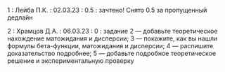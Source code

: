 1 : Лейба П.К. : 02.03.23 : 0.5 : зачтено! Снято 0.5 за пропущенный дедлайн 

2 : Храмцов Д.А. : 06.03.23 : 0 : задание 2 — добавьте теоретическое нахождение матожидания и дисперсии; 3 — покажите, как вы нашли формулы бета-функции, матожидания и дисперсии; 4 — распишите доказательство подробнее; 5 — добавьте подробное теоретическое решение и экспериментальную проверку
